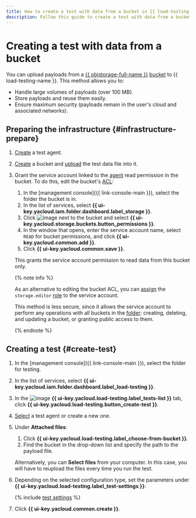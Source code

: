 ```yaml
---
title: How to create a test with data from a bucket in {{ load-testing-full-name }}
description: Follow this guide to create a test with data from a bucket.
---
```


# Creating a test with data from a bucket

You can upload payloads from a [{{ objstorage-full-name }}](../../storage/) [bucket](../../storage/concepts/bucket.md) to {{ load-testing-name }}. This method allows you to:
* Handle large volumes of payloads (over 100 MB).
* Store payloads and reuse them easily.
* Ensure maximum security (payloads remain in the user's cloud and associated networks).

## Preparing the infrastructure {#infrastructure-prepare}

1. [Create](create-agent.md) a test agent.
1. [Create](../../storage/operations/buckets/create.md) a bucket and [upload](../../storage/operations/objects/upload.md) the test data file into it.
1. Grant the service account linked to the [agent](../concepts/agent.md) read permission in the bucket. To do this, edit the bucket's [ACL](../../storage/concepts/acl.md):
    1. In the [management console]({{ link-console-main }}), select the folder the bucket is in.
    1. In the list of services, select **{{ ui-key.yacloud.iam.folder.dashboard.label_storage }}**.
    1. Click ![image](../../_assets/horizontal-ellipsis.svg) next to the bucket and select **{{ ui-key.yacloud.storage.buckets.button_permissions }}**.
    1. In the window that opens, enter the service account name, select `READ` for bucket permissions, and click **{{ ui-key.yacloud.common.add }}**.
    1. Click **{{ ui-key.yacloud.common.save }}**.

    This grants the service account permission to read data from this bucket only.

    {% note info %}

    As an alternative to editing the bucket ACL, you can [assign](../../iam/operations/roles/grant.md) the `storage.editor` [role](../../storage/security/#storage-editor) to the service account. 

    This method is less secure, since it allows the service account to perform any operations with all buckets in the [folder](../../resource-manager/concepts/resources-hierarchy.md#folder): creating, deleting, and updating a bucket, or granting public access to them.

    {% endnote %}

## Creating a test {#create-test}



1. In the [management console]({{ link-console-main }}), select the folder for testing.
1. In the list of services, select **{{ ui-key.yacloud.iam.folder.dashboard.label_load-testing }}**.
1. In the ![image](../../_assets/load-testing/test.svg) **{{ ui-key.yacloud.load-testing.label_tests-list }}** tab, click **{{ ui-key.yacloud.load-testing.button_create-test }}**.
1. [Select](../concepts/agent-select.md) a test agent or create a new one.
1. Under **Attached files**:
    1. Click **{{ ui-key.yacloud.load-testing.label_choose-from-bucket }}**.
    1. Find the bucket in the drop-down list and specify the path to the payload file.

    Alternatively, you can **Select files** from your computer. In this case, you will have to reupload the files every time you run the test.

1. Depending on the selected configuration type, set the parameters under **{{ ui-key.yacloud.load-testing.label_test-settings }}**:

    {% include [test settings](../../_includes/load-testing/test-settings.md) %}

1. Click **{{ ui-key.yacloud.common.create }}**.